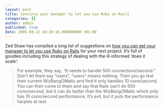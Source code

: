```yaml
---
layout: post
title: Convince your manager to let you use Ruby on Rails
categories: []
author: admin
published: true
date: 2005-08-22 10:10:16.000000000 +01:00
---
```

<p>Zed Shaw has compiled a long list of suggestions on <a href="http://article.gmane.org/gmane.comp.lang.ruby.rails/19332">how you can get your manager to let you use Ruby on Rails</a> for your next project. It&#8217;s full of goodies including this strategy of dealing with the ill-informed &#8216;does it scale&#8217;:</p>
<blockquote> For example, they say, &#8220;It needs to handle 500 connections/second.&#8221;  Don&#8217;t let them say &#8220;users&#8221;, &#8220;users&#8221; means nothing.  Then you go test their current WizBangOMatic and find it only handles 10 conn/second.  You can then come to them and say that Rails can&#8217;t do 500 conn/second, but it can do better than the WizBangOMatic which only has 10 conn/second performance.  It&#8217;s evil, but it puts the performance harpies at rest.</blockquote>